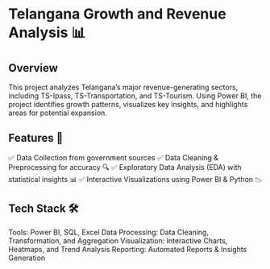 
# Telangana Growth and Revenue Analysis 📊

## Overview

This project analyzes Telangana’s major revenue-generating sectors, including TS-Ipass, TS-Transportation, and TS-Tourism. Using Power BI, the project identifies growth patterns, visualizes key insights, and highlights areas for potential expansion.

## Features 🚀

✅ Data Collection from government sources 
✅ Data Cleaning & Preprocessing for accuracy 🔍
✅ Exploratory Data Analysis (EDA) with statistical insights 📊
✅ Interactive Visualizations using Power BI & Python 📉

## Tech Stack 🛠️

Tools: Power BI, SQL, Excel
Data Processing: Data Cleaning, Transformation, and Aggregation
Visualization: Interactive Charts, Heatmaps, and Trend Analysis
Reporting: Automated Reports & Insights Generation
